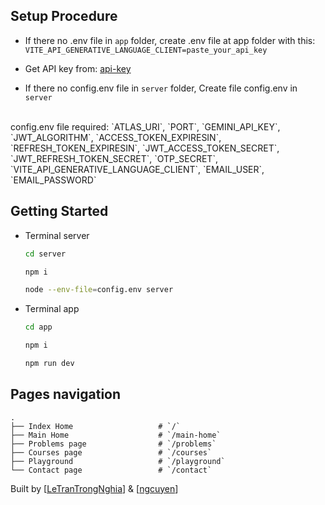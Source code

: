 ## Setup Procedure

- If there no .env file in `app` folder, create .env file at app folder with this: `VITE_API_GENERATIVE_LANGUAGE_CLIENT=paste_your_api_key`
- Get API key from: [api-key](https://aistudio.google.com/app/apikey)

- If there no config.env file in `server` folder, Create file config.env in `server`
<br />
config.env file required:
`ATLAS_URI`, `PORT`, `GEMINI_API_KEY`, `JWT_ALGORITHM`, `ACCESS_TOKEN_EXPIRESIN`, `REFRESH_TOKEN_EXPIRESIN`, `JWT_ACCESS_TOKEN_SECRET`, `JWT_REFRESH_TOKEN_SECRET`, `OTP_SECRET`, `VITE_API_GENERATIVE_LANGUAGE_CLIENT`, `EMAIL_USER`, `EMAIL_PASSWORD`

## Getting Started
* Terminal server
  ```sh
  cd server
  ```
  ```sh
  npm i
  ```
  ```sh
  node --env-file=config.env server
  ```

* Terminal app
  ```sh
  cd app
  ```
  ```sh
  npm i
  ```
  ```sh
  npm run dev
  ```

## Pages navigation

    .
    ├── Index Home                   # `/`
    ├── Main Home                    # `/main-home`
    ├── Problems page                # `/problems`
    ├── Courses page                 # `/courses`
    ├── Playground                   # `/playground`
    └── Contact page                 # `/contact`

Built by [[LeTranTrongNghia](https://github.com/LeTranTrongNghia)] & [[ngcuyen](https://github.com/ngcuyen)]
